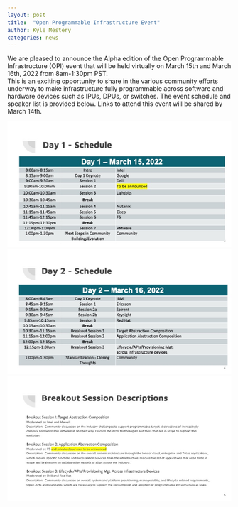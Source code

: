 ```yaml
---
layout: post
title:  "Open Programmable Infrastructure Event"
author: Kyle Mestery
categories: news 
---
```


We are pleased to announce the Alpha edition of the Open Programmable Infrastructure (OPI) event that will be held virtually on March 15th and March 16th, 2022 from 8am-1:30pm PST.  
This is an exciting opportunity to share in the various community efforts underway to make infrastructure fully programmable across software and hardware devices such as IPUs, DPUs, or switches.  The event schedule and speaker list is provided below.  Links to attend this event will be shared by March 14th.

![Day 1 Schedule](../img/opi-event-slide3.jpeg)
![Day 2 Schedule](../img/opi-event-slide4.jpeg)
![Break Session Descriptions](../img/opi-event-slide5.jpeg)
